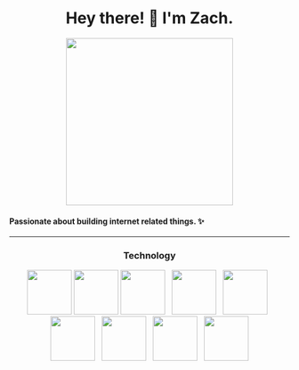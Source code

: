 
  <div align='center'>
    <h1> Hey there! &#128075; I'm Zach.</h1>
    <img src='https://media.giphy.com/media/l3vR85PnGsBwu1PFK/giphy.gif' width='300'>
  </div>
  <h4>Passionate about building internet related things. &#10024;</h4>
  <hr />
  <h3 align='center'>Technology</h3>
  <div align='center'>
    <img src="https://cdn.jsdelivr.net/gh/devicons/devicon/icons/html5/html5-plain-wordmark.svg" width='80'/>
    <img src="https://cdn.jsdelivr.net/gh/devicons/devicon/icons/css3/css3-plain-wordmark.svg" width='80'/>
    <img src="https://cdn.jsdelivr.net/gh/devicons/devicon/icons/javascript/javascript-original.svg" width='80'/>
    &nbsp;
    <img src="https://cdn.jsdelivr.net/gh/devicons/devicon/icons/npm/npm-original-wordmark.svg" width='80'/>
    &nbsp;
    <img src="https://cdn.jsdelivr.net/gh/devicons/devicon/icons/git/git-plain.svg" width='80'/>
    &nbsp;
    <img src="https://cdn.jsdelivr.net/gh/devicons/devicon/icons/bootstrap/bootstrap-original-wordmark.svg" width='80'/>
    &nbsp;
    <img src="https://cdn.jsdelivr.net/gh/devicons/devicon/icons/jest/jest-plain.svg" width='80'/>
    &nbsp;
    <img src="https://cdn.jsdelivr.net/gh/devicons/devicon/icons/vscode/vscode-original.svg" width='80'/>
    &nbsp;
    <img src="https://cdn.jsdelivr.net/gh/devicons/devicon/icons/figma/figma-original.svg" width='80'/>







  </div>  


<!---
zachmsdev/zachmsdev is a ✨ special ✨ repository because its `README.md` (this file) appears on your GitHub profile.
You can click the Preview link to take a look at your changes.
--->
